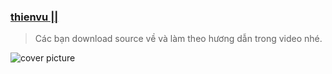 ### [thienvu || ](https:///)
> Các bạn download source về và làm theo hương dẫn trong video nhé.


![cover picture](./img/hpbd2021p2.jpg)

